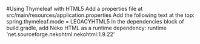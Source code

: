#Using Thymeleaf with HTML5
Add a properties file at src/main/resources/application.properties
Add the following text at the top:
spring.thymeleaf.mode = LEGACYHTML5
In the dependencies block of build.gradle, add Neko HTML as a runtime dependency:
runtime 'net.sourceforge.nekohtml:nekohtml:1.9.22'